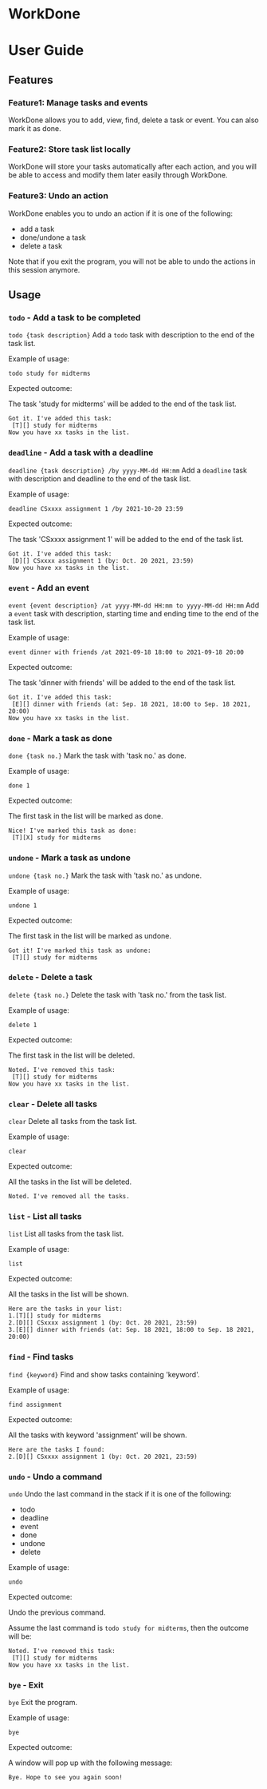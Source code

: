 # WorkDone

# User Guide

## Features 

### Feature1: Manage tasks and events

WorkDone allows you to add, view, find, delete a task or event. You can also mark it as done.

### Feature2: Store task list locally

WorkDone will store your tasks automatically after each action, and you will be able to access and modify 
them later easily through WorkDone.

### Feature3: Undo an action

WorkDone enables you to undo an action if it is one of the following:
* add a task
* done/undone a task
* delete a task

Note that if you exit the program, you will not be able to undo the actions in this session anymore.

## Usage

### `todo` - Add a task to be completed

`todo {task description}`
Add a `todo` task with description to the end of the task list.

Example of usage: 

`todo study for midterms`

Expected outcome:

The task 'study for midterms' will be added to the end of the task list.

```
Got it. I've added this task:
 [T][] study for midterms
Now you have xx tasks in the list.
```
### `deadline` - Add a task with a deadline

`deadline {task description} /by yyyy-MM-dd HH:mm`
Add a `deadline` task with description and deadline to the end of the task list.

Example of usage:

`deadline CSxxxx assignment 1 /by 2021-10-20 23:59`

Expected outcome:

The task 'CSxxxx assignment 1' will be added to the end of the task list.

```
Got it. I've added this task:
 [D][] CSxxxx assignment 1 (by: Oct. 20 2021, 23:59)
Now you have xx tasks in the list.
```
### `event` - Add an event

`event {event description} /at yyyy-MM-dd HH:mm to yyyy-MM-dd HH:mm`
Add a `event` task with description, starting time and ending time to the end of the task list.

Example of usage:

`event dinner with friends /at 2021-09-18 18:00 to 2021-09-18 20:00`

Expected outcome:

The task 'dinner with friends' will be added to the end of the task list.

```
Got it. I've added this task:
 [E][] dinner with friends (at: Sep. 18 2021, 18:00 to Sep. 18 2021, 20:00)
Now you have xx tasks in the list.
```
### `done` - Mark a task as done

`done {task no.}`
Mark the task with 'task no.' as done.

Example of usage:

`done 1`

Expected outcome:

The first task in the list will be marked as done.

```
Nice! I've marked this task as done:
 [T][X] study for midterms
```
### `undone` - Mark a task as undone

`undone {task no.}`
Mark the task with 'task no.' as undone.

Example of usage:

`undone 1`

Expected outcome:

The first task in the list will be marked as undone.

```
Got it! I've marked this task as undone:
 [T][] study for midterms
```
### `delete` - Delete a task

`delete {task no.}`
Delete the task with 'task no.' from the task list.

Example of usage:

`delete 1`

Expected outcome:

The first task in the list will be deleted.

```
Noted. I've removed this task:
 [T][] study for midterms
Now you have xx tasks in the list.
```
### `clear` - Delete all tasks

`clear`
Delete all tasks from the task list.

Example of usage:

`clear`

Expected outcome:

All the tasks in the list will be deleted.

```
Noted. I've removed all the tasks.
```
### `list` - List all tasks

`list`
List all tasks from the task list.

Example of usage:

`list`

Expected outcome:

All the tasks in the list will be shown.

```
Here are the tasks in your list:
1.[T][] study for midterms
2.[D][] CSxxxx assignment 1 (by: Oct. 20 2021, 23:59)
3.[E][] dinner with friends (at: Sep. 18 2021, 18:00 to Sep. 18 2021, 20:00)
```
### `find` - Find tasks

`find {keyword}`
Find and show tasks containing 'keyword'.

Example of usage:

`find assignment`

Expected outcome:

All the tasks with keyword 'assignment' will be shown.

```
Here are the tasks I found:
2.[D][] CSxxxx assignment 1 (by: Oct. 20 2021, 23:59)
```
### `undo` - Undo a command

`undo`
Undo the last command in the stack if it is one of the following:
* todo
* deadline
* event
* done
* undone
* delete

Example of usage:

`undo`

Expected outcome:

Undo the previous command.

Assume the last command is `todo study for midterms`, then the outcome will be:
```
Noted. I've removed this task:
 [T][] study for midterms
Now you have xx tasks in the list.
```
### `bye` - Exit

`bye`
Exit the program.

Example of usage:

`bye`

Expected outcome:

A window will pop up with the following message:

```
Bye. Hope to see you again soon!
```